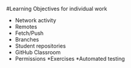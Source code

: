 #Learning Objectives for individual work

* Network activity
* Remotes
* Fetch/Push
* Branches
* Student repositories
* GitHub Classroom
* Permissions
*Exercises
*Automated testing
